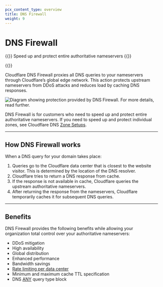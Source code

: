 ```yaml
---
pcx_content_type: overview
title: DNS Firewall
weight: 9
---
```


# DNS Firewall

{{<description>}}
Speed up and protect entire authoritative nameservers
{{</description>}}

{{<plan type="ent-add-on">}}

Cloudflare DNS Firewall proxies all DNS queries to your nameservers through Cloudflare’s global edge network. This action protects upstream nameservers from DDoS attacks and reduces load by caching DNS responses.

![Diagram showing protection provided by DNS Firewall. For more details, read further.](/images/dns/dns-firewall-overview.png)

DNS Firewall is for customers who need to speed up and protect entire authoritative nameservers. If you need to speed up and protect individual zones, see Cloudflare DNS [Zone Setups](/dns/zone-setups).

---

## How DNS Firewall works

When a DNS query for your domain takes place:

1. Queries go to the Cloudflare data center that is closest to the website visitor. This is determined by the location of the DNS resolver.
2. Cloudflare tries to return a DNS response from cache.
3. If the response is not available in cache, Cloudflare queries the upstream authoritative nameservers.
4. After returning the response from the nameservers, Cloudflare temporarily caches it for subsequent DNS queries.

---

## Benefits

DNS Firewall provides the following benefits while allowing your organization total control over your authoritative nameservers:

* DDoS mitigation
* High availability
* Global distribution
* Enhanced performance
* Bandwidth savings
* [Rate limiting per data center](/dns/dns-firewall/setup/#additional-options)
* Minimum and maximum cache TTL specification
* DNS [ANY](https://datatracker.ietf.org/doc/html/rfc8482) query type block